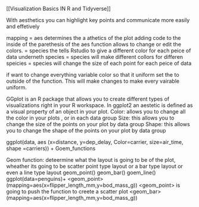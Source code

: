 [[Visualization Basics IN R and Tidyverse]]

With aesthetics you can highlight key points and communicate more easily and effetively

mapping = aes determines the a athetics of the plot 
adding code to the inside of the parethesis of the aes function allows to change or edit the colors.
		<color> = species
				the tells Rstudio to give a different color for each peice of data underneth species
						<shape> = species
							will make different collors for differen speicies
						<size> = species
							will change the size of each point for each peice of data 

if want to change everything variable color so that it uniform set the <aesthic> to outside of the <aes> function. This will make changes to make every vairable uniform. 

GGplot is an R package that allows you to create different types of visualizations right in your R workspace. In ggplot2 an aestetic is defined as a visual property of an object in your plot.
		Color: allows you to change all the color in your plots , or in each data group
		Size: this allows you to change the size of the points on your plot by data group 
		Shape: this allows you to change the shape of the points on your plot by data group


ggplot(data, aes (x=distance, y=dep_delay, Color=carrier, size=air_time, shape =carriers)) + Goem_functions

Geom function: deteermine what the layout is going to be of the plot, wheather its going to be scatter point type layout or a bar type layout or even a line type layout
		geom_point()
		geom_bar()
		goem_line()
ggplot(data=penguins)+
		<geom_point>(mapping=aes(x=flipper_length_mm,y=bod_mass_g))
				<geom_point> 
						is going to push the function to creete a scatter plot
			<geom_bar> (mapping=aes(x=flipper_length_mm,y=bod_mass_g))
